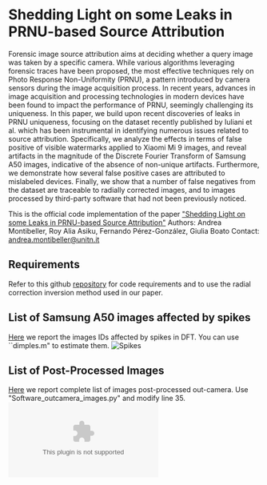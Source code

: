 # Shedding Light on some Leaks in PRNU-based Source Attribution

Forensic image source attribution aims at deciding whether a query
image was taken by a specific camera. While various algorithms
leveraging forensic traces have been proposed, the most effective
techniques rely on Photo Response Non-Uniformity (PRNU), a pattern introduced by camera sensors during the image acquisition
process. In recent years, advances in image acquisition and processing technologies in modern devices have been found to impact
the performance of PRNU, seemingly challenging its uniqueness.
In this paper, we build upon recent discoveries of leaks in PRNU
uniqueness, focusing on the dataset recently published by Iuliani
et al. which has been instrumental in identifying numerous issues
related to source attribution. Specifically, we analyze the effects in
terms of false positive of visible watermarks applied to Xiaomi Mi 9
images, and reveal artifacts in the magnitude of the Discrete Fourier
Transform of Samsung A50 images, indicative of the absence of
non-unique artifacts. Furthermore, we demonstrate how several
false positive cases are attributed to mislabeled devices. Finally, we
show that a number of false negatives from the dataset are traceable
to radially corrected images, and to images processed by third-party
software that had not been previously noticed.

This is the official code implementation of the paper ["Shedding Light on some Leaks in PRNU-based Source Attribution"](https://dl.acm.org/doi/pdf/10.1145/3658664.3659654)
Authors: Andrea Montibeller, Roy Alia Asiku, Fernando Pérez-González, Giulia Boato
Contact: andrea.montibeller@unitn.it

## Requirements

Refer to this github [repository]("https://github.com/AMontiB/AdaptivePRNUCameraAttribution") for code requirements and to use the radial correction inversion method used in our paper.

## List of Samsung A50 images affected by spikes
[Here]("") we report the images IDs affected by spikes in DFT. You can use ``dimples.m" to estimate them.
![Spikes](https://github.com/AMontiB/AdaptivePRNUCameraAttribution/blob/main/images/spikes.png?raw=true)


## List of Post-Processed Images
[Here]("https://github.com/AMontiB/AdaptivePRNUCameraAttribution/blob/main/list_postprocessed_dev.csv?raw=true") we report complete list of images post-processed out-camera. Use "Software_outcamera_images.py" and modify line 35.
![Table](https://github.com/AMontiB/AdaptivePRNUCameraAttribution/blob/main/list_postprocessed_dev.csv?raw=true)


